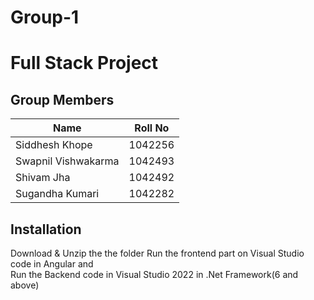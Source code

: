 # Group-1
# Full Stack Project

## Group Members

| Name              | Roll No  |
|-------------------|----------|
| Siddhesh Khope    | 1042256  |
|Swapnil Vishwakarma| 1042493  |
| Shivam Jha        | 1042492  |
| Sugandha Kumari   | 1042282  |


## Installation

Download & Unzip the the folder
Run the frontend part on Visual Studio code in Angular and  
Run the Backend code in Visual Studio 2022 in .Net Framework(6 and above)   



